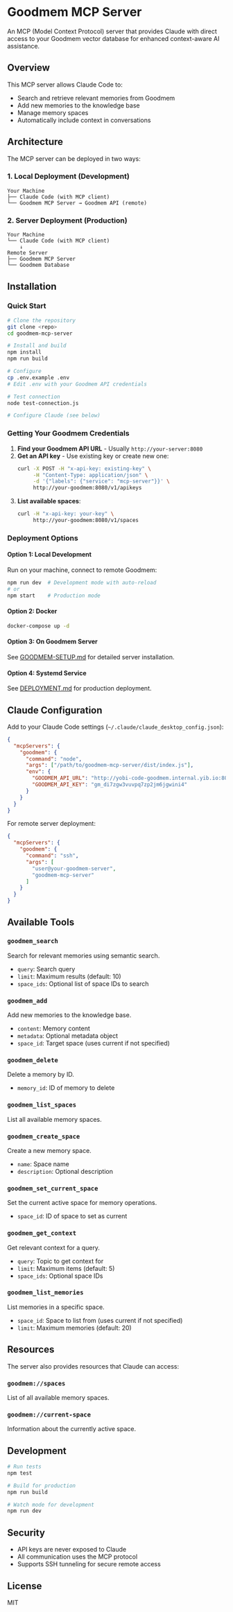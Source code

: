 # Goodmem MCP Server

An MCP (Model Context Protocol) server that provides Claude with direct access to your Goodmem vector database for enhanced context-aware AI assistance.

## Overview

This MCP server allows Claude Code to:
- Search and retrieve relevant memories from Goodmem
- Add new memories to the knowledge base
- Manage memory spaces
- Automatically include context in conversations

## Architecture

The MCP server can be deployed in two ways:

### 1. Local Deployment (Development)
```
Your Machine
├── Claude Code (with MCP client)
└── Goodmem MCP Server → Goodmem API (remote)
```

### 2. Server Deployment (Production)
```
Your Machine
└── Claude Code (with MCP client)
    ↓
Remote Server
├── Goodmem MCP Server
└── Goodmem Database
```

## Installation

### Quick Start

```bash
# Clone the repository
git clone <repo>
cd goodmem-mcp-server

# Install and build
npm install
npm run build

# Configure
cp .env.example .env
# Edit .env with your Goodmem API credentials

# Test connection
node test-connection.js

# Configure Claude (see below)
```

### Getting Your Goodmem Credentials

1. **Find your Goodmem API URL** - Usually `http://your-server:8080`
2. **Get an API key** - Use existing key or create new one:
   ```bash
   curl -X POST -H "x-api-key: existing-key" \
        -H "Content-Type: application/json" \
        -d '{"labels": {"service": "mcp-server"}}' \
        http://your-goodmem:8080/v1/apikeys
   ```
3. **List available spaces**:
   ```bash
   curl -H "x-api-key: your-key" \
        http://your-goodmem:8080/v1/spaces
   ```

### Deployment Options

#### Option 1: Local Development
Run on your machine, connect to remote Goodmem:
```bash
npm run dev  # Development mode with auto-reload
# or
npm start    # Production mode
```

#### Option 2: Docker
```bash
docker-compose up -d
```

#### Option 3: On Goodmem Server
See [GOODMEM-SETUP.md](GOODMEM-SETUP.md) for detailed server installation.

#### Option 4: Systemd Service
See [DEPLOYMENT.md](DEPLOYMENT.md) for production deployment.

## Claude Configuration

Add to your Claude Code settings (`~/.claude/claude_desktop_config.json`):

```json
{
  "mcpServers": {
    "goodmem": {
      "command": "node",
      "args": ["/path/to/goodmem-mcp-server/dist/index.js"],
      "env": {
        "GOODMEM_API_URL": "http://yobi-code-goodmem.internal.yib.io:8081/api/v1",
        "GOODMEM_API_KEY": "gm_di7zgw3vuvpq7zp2jm6jgwini4"
      }
    }
  }
}
```

For remote server deployment:

```json
{
  "mcpServers": {
    "goodmem": {
      "command": "ssh",
      "args": [
        "user@your-goodmem-server",
        "goodmem-mcp-server"
      ]
    }
  }
}
```

## Available Tools

### `goodmem_search`
Search for relevant memories using semantic search.
- `query`: Search query
- `limit`: Maximum results (default: 10)
- `space_ids`: Optional list of space IDs to search

### `goodmem_add`
Add new memories to the knowledge base.
- `content`: Memory content
- `metadata`: Optional metadata object
- `space_id`: Target space (uses current if not specified)

### `goodmem_delete`
Delete a memory by ID.
- `memory_id`: ID of memory to delete

### `goodmem_list_spaces`
List all available memory spaces.

### `goodmem_create_space`
Create a new memory space.
- `name`: Space name
- `description`: Optional description

### `goodmem_set_current_space`
Set the current active space for memory operations.
- `space_id`: ID of space to set as current

### `goodmem_get_context`
Get relevant context for a query.
- `query`: Topic to get context for
- `limit`: Maximum items (default: 5)
- `space_ids`: Optional space IDs

### `goodmem_list_memories`
List memories in a specific space.
- `space_id`: Space to list from (uses current if not specified)
- `limit`: Maximum memories (default: 20)

## Resources

The server also provides resources that Claude can access:

### `goodmem://spaces`
List of all available memory spaces.

### `goodmem://current-space`
Information about the currently active space.

## Development

```bash
# Run tests
npm test

# Build for production
npm run build

# Watch mode for development
npm run dev
```

## Security

- API keys are never exposed to Claude
- All communication uses the MCP protocol
- Supports SSH tunneling for secure remote access

## License

MIT